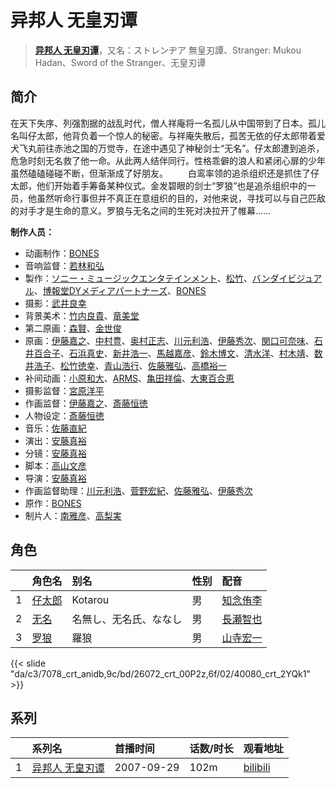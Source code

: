 # 异邦人 无皇刃谭


> <u>**[异邦人 无皇刃谭](https://bgm.tv/subject/4014)**</u>，又名：ストレンヂア 無皇刃譚、Stranger: Mukou Hadan、Sword of the Stranger、无皇刃谭

## 简介

在天下失序、列强割据的战乱时代，僧人祥庵将一名孤儿从中国带到了日本。孤儿名叫仔太郎，他背负着一个惊人的秘密。与祥庵失散后，孤苦无依的仔太郎带着爱犬飞丸前往赤池之国的万觉寺，在途中遇见了神秘剑士“无名”。仔太郎遭到追杀，危急时刻无名救了他一命。从此两人结伴同行。性格乖僻的浪人和紧闭心扉的少年虽然磕磕碰碰不断，但渐渐成了好朋友。
　　白鸾率领的追杀组织还是抓住了仔太郎，他们开始着手筹备某种仪式。金发碧眼的剑士“罗狼”也是追杀组织中的一员，他虽然听命行事但并不真正在意组织的目的，对他来说，寻找可以与自己匹敌的对手才是生命的意义。罗狼与无名之间的生死对决拉开了帷幕……

**制作人员：**
- 动画制作：[BONES](https://bgm.tv/person/44)
- 音响监督：[若林和弘](https://bgm.tv/person/564)
- 製作：[ソニー・ミュージックエンタテインメント](https://bgm.tv/person/882)、[松竹](https://bgm.tv/person/1433)、[バンダイビジュアル](https://bgm.tv/person/56)、[博報堂DYメディアパートナーズ](https://bgm.tv/person/1800)、[BONES](https://bgm.tv/person/44)
- 摄影：[武井良幸](https://bgm.tv/person/3338)
- 背景美术：[竹内良貴](https://bgm.tv/person/32028)、[竜美堂](https://bgm.tv/person/62947)
- 第二原画：[森賢](https://bgm.tv/person/12707)、[金世俊](https://bgm.tv/person/12519)
- 原画：[伊藤嘉之](https://bgm.tv/person/1428)、[中村豊](https://bgm.tv/person/11475)、[奥村正志](https://bgm.tv/person/9239)、[川元利浩](https://bgm.tv/person/102)、[伊藤秀次](https://bgm.tv/person/11405)、[関口可奈味](https://bgm.tv/person/318)、[石井百合子](https://bgm.tv/person/3512)、[石浜真史](https://bgm.tv/person/1370)、[新井浩一](https://bgm.tv/person/4)、[馬越嘉彦](https://bgm.tv/person/820)、[鈴木博文](https://bgm.tv/person/642)、[清水洋](https://bgm.tv/person/3564)、[村木靖](https://bgm.tv/person/6088)、[数井浩子](https://bgm.tv/person/572)、[松竹徳幸](https://bgm.tv/person/2878)、[青山浩行](https://bgm.tv/person/3075)、[佐藤雅弘](https://bgm.tv/person/11489)、[高橋裕一](https://bgm.tv/person/3491)
- 补间动画：[小原和大](https://bgm.tv/person/31792)、[ARMS](https://bgm.tv/person/1436)、[亀田祥倫](https://bgm.tv/person/8611)、[大東百合恵](https://bgm.tv/person/12504)
- 摄影监督：[宮原洋平](https://bgm.tv/person/1172)
- 作画监督：[伊藤嘉之](https://bgm.tv/person/1428)、[斎藤恒徳](https://bgm.tv/person/7999)
- 人物设定：[斎藤恒徳](https://bgm.tv/person/7999)
- 音乐：[佐藤直紀](https://bgm.tv/person/919)
- 演出：[安藤真裕](https://bgm.tv/person/2473)
- 分镜：[安藤真裕](https://bgm.tv/person/2473)
- 脚本：[高山文彦](https://bgm.tv/person/1247)
- 导演：[安藤真裕](https://bgm.tv/person/2473)
- 作画监督助理：[川元利浩](https://bgm.tv/person/102)、[菅野宏紀](https://bgm.tv/person/3650)、[佐藤雅弘](https://bgm.tv/person/11489)、[伊藤秀次](https://bgm.tv/person/11405)
- 原作：[BONES](https://bgm.tv/person/44)
- 制片人：[南雅彦](https://bgm.tv/person/3113)、[高梨実](https://bgm.tv/person/61568)

## 角色

|     |   角色名   |   别名  | 性别 |  配音  |
|:--- |:------  |:----      |:---  |:--   |
| 1 | [仔太郎](https://bgm.tv/character/7078) | Kotarou | 男 | [知念侑李](https://bgm.tv/person/4588) |
| 2 | [无名](https://bgm.tv/character/26072) | 名無し、无名氏、ななし | 男 | [長瀬智也](https://bgm.tv/person/15373) |
| 3 | [罗狼](https://bgm.tv/character/40080) | 羅狼 | 男 | [山寺宏一](https://bgm.tv/person/3914) |

{{< slide "da/c3/7078_crt_anidb,9c/bd/26072_crt_00P2z,6f/02/40080_crt_2YQk1" >}}

## 系列

|     |   系列名   |   首播时间  | 话数/时长  | 观看地址 |
|:---  |:------    |:----      |:---       |:---  |
| 1 |[异邦人 无皇刃谭](https://bgm.tv/subject/4014)| 2007-09-29 | 102m | [bilibili](https://www.bilibili.com/video/BV1Ns411o7sS)  |



